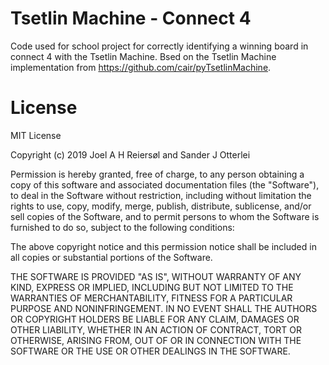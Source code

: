 # Tsetlin Machine - Connect 4

Code used for school project for correctly identifying a winning board in connect 4 with the Tsetlin Machine. Bsed on the Tsetlin Machine implementation from https://github.com/cair/pyTsetlinMachine.

# License

MIT License

Copyright (c) 2019 Joel A H Reiersøl and Sander J Otterlei

Permission is hereby granted, free of charge, to any person obtaining a copy
of this software and associated documentation files (the "Software"), to deal
in the Software without restriction, including without limitation the rights
to use, copy, modify, merge, publish, distribute, sublicense, and/or sell
copies of the Software, and to permit persons to whom the Software is
furnished to do so, subject to the following conditions:

The above copyright notice and this permission notice shall be included in all
copies or substantial portions of the Software.

THE SOFTWARE IS PROVIDED "AS IS", WITHOUT WARRANTY OF ANY KIND, EXPRESS OR
IMPLIED, INCLUDING BUT NOT LIMITED TO THE WARRANTIES OF MERCHANTABILITY,
FITNESS FOR A PARTICULAR PURPOSE AND NONINFRINGEMENT. IN NO EVENT SHALL THE
AUTHORS OR COPYRIGHT HOLDERS BE LIABLE FOR ANY CLAIM, DAMAGES OR OTHER
LIABILITY, WHETHER IN AN ACTION OF CONTRACT, TORT OR OTHERWISE, ARISING FROM,
OUT OF OR IN CONNECTION WITH THE SOFTWARE OR THE USE OR OTHER DEALINGS IN THE
SOFTWARE.
